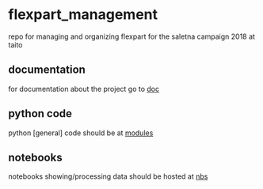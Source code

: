# flexpart_management
repo for managing and organizing flexpart for the saletna campaign 2018 at taito 

## documentation 
for documentation about the project go to [doc](./flexpart_management/documentation)

## python code
python [general] code should be at [modules](./flexpart_management/modules)

## notebooks
notebooks showing/processing data should be hosted at [nbs](./flexpart_management/notebooks)